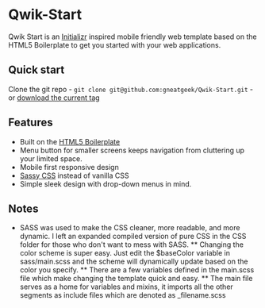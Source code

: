 Qwik-Start
==========

Qwik Start is an [Initializr](http://www.initializr.com/) inspired mobile friendly web template based on the HTML5 Boilerplate to get you started with your web applications.

## Quick start

Clone the git repo - `git clone git@github.com:gneatgeek/Qwik-Start.git` - or [download the current tag](https://github.com/gneatgeek/Qwik-Start/zipball/v1.0)

## Features

* Built on the [HTML5 Boilerplate](http://html5boilerplate.com/)
* Menu button for smaller screens keeps navigation from cluttering up your limited space.
* Mobile first responsive design
* [Sassy CSS](http://sass-lang.com/) instead of vanilla CSS
* Simple sleek design with drop-down menus in mind.

## Notes

* SASS was used to make the CSS cleaner, more readable, and more dynamic. I left an expanded compiled version of pure CSS in the CSS folder for those who don't want to mess with SASS.
** Changing the color scheme is super easy. Just edit the $baseColor variable in sass/main.scss and the scheme will dynamically update based on the color you specify.
** There are a few variables defined in the main.scss file which make changing the template quick and easy.
** The main file serves as a home for variables and mixins, it imports all the other segments as include files which are denoted as _filename.scss
